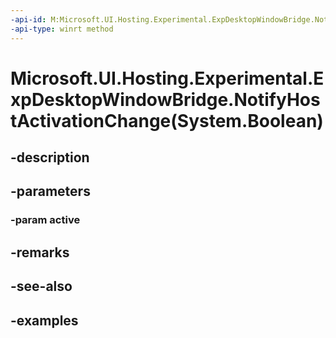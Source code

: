```yaml
---
-api-id: M:Microsoft.UI.Hosting.Experimental.ExpDesktopWindowBridge.NotifyHostActivationChange(System.Boolean)
-api-type: winrt method
---
```


# Microsoft.UI.Hosting.Experimental.ExpDesktopWindowBridge.NotifyHostActivationChange(System.Boolean)

<!--
public void NotifyHostActivationChange (bool active);
-->


## -description

## -parameters

### -param active

## -remarks

## -see-also

## -examples


